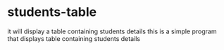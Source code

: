 # students-table
it will display a table containing students details
this is a simple program that displays  table containing students details
